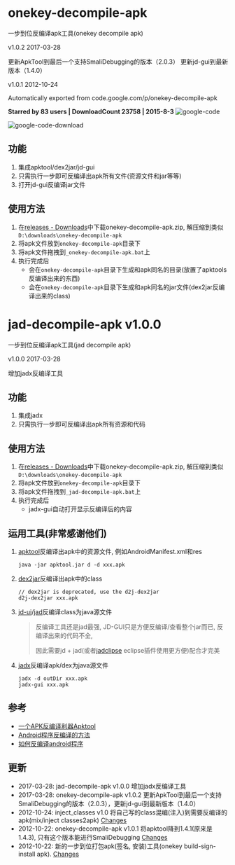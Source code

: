 # onekey-decompile-apk
一步到位反编译apk工具(onekey decompile apk)

v1.0.2 2017-03-28

更新ApkTool到最后一个支持SmaliDebugging的版本（2.0.3）
更新jd-gui到最新版本（1.4.0）

v1.0.1 2012-10-24

Automatically exported from code.google.com/p/onekey-decompile-apk

**Starred by 83 users | DownloadCount 23758 | 2015-8-3**
![google-code](https://rawgit.com/ufologist/onekey-decompile-apk/master/google-code.png)

![google-code-download](https://rawgit.com/ufologist/onekey-decompile-apk/master/google-code-download.png)

## 功能 ##
1. 集成apktool/dex2jar/jd-gui
2. 只需执行一步即可反编译出apk所有文件(资源文件和jar等等)
3. 打开jd-gui反编译jar文件

## 使用方法 ##
1. 在[releases - Downloads](https://github.com/singun-lxd/onekey-decompile-apk/releases)中下载onekey-decompile-apk.zip, 解压缩到类似 `D:\downloads\onekey-decompile-apk`
2. 将apk文件放到`onekey-decompile-apk`目录下
3. 将apk文件拖拽到`_onekey-decompile-apk.bat`上
4. 执行完成后
    * 会在`onekey-decompile-apk`目录下生成和apk同名的目录(放置了apktools反编译出来的东西)
    * 会在`onekey-decompile-apk`目录下生成和apk同名的jar文件(dex2jar反编译出来的class)

# jad-decompile-apk v1.0.0 #
一步到位反编译apk工具(jad decompile apk)

v1.0.0 2017-03-28

增加jadx反编译工具

## 功能 ##
1. 集成jadx
2. 只需执行一步即可反编译出apk所有资源和代码

## 使用方法 ##
1. 在[releases - Downloads](https://github.com/singun-lxd/onekey-decompile-apk/releases)中下载onekey-decompile-apk.zip, 解压缩到类似 `D:\downloads\onekey-decompile-apk`
2. 将apk文件放到`onekey-decompile-apk`目录下
3. 将apk文件拖拽到`_jad-decompile-apk.bat`上
4. 执行完成后
    * jadx-gui自动打开显示反编译后的内容

## 运用工具(非常感谢他们) ##
1. [apktool](https://github.com/iBotPeaches/Apktool)反编译出apk中的资源文件, 例如AndroidManifest.xml和res

   ```
   java -jar apktool.jar d -d xxx.apk
   ```
2. [dex2jar](https://github.com/pxb1988/dex2jar)反编译出apk中的class

   ```
   // dex2jar is deprecated, use the d2j-dex2jar
   d2j-dex2jar xxx.apk
   ```
3. [jd-ui](https://github.com/java-decompiler/jd-gui)/[jad](http://www.varaneckas.com/jad/)反编译class为java源文件

   > 反编译工具还是jad最强, JD-GUI只是方便反编译/查看整个jar而已, 反编译出来的代码不全,
   > 
   > 因此需要jd + jad(或者[jadclipse](http://jadclipse.sourceforge.net) eclipse插件使用更方便)配合才完美

4. [jadx](https://github.com/skylot/jadx)反编译apk/dex为java源文件
   ```
   jadx -d outDir xxx.apk
   jadx-gui xxx.apk
   ```

## 参考 ##
* [一个APK反编译利器Apktool](http://blog.sina.com.cn/s/blog_5752764e0100kv34.html)
* [Android程序反编译的方法](http://www.cnblogs.com/feisky/archive/2010/08/05/1793493.html)
* [如何反编译android程序](http://doandroid.info/%E5%A6%82%E4%BD%95%E5%8F%8D%E7%BC%96%E8%AF%91android%E7%A8%8B%E5%BA%8F/)

## 更新 ##
* 2017-03-28: jad-decompile-apk v1.0.0 增加jadx反编译工具
* 2017-03-28: onekey-decompile-apk v1.0.2 更新ApkTool到最后一个支持SmaliDebugging的版本（2.0.3），更新jd-gui到最新版本（1.4.0）
* 2012-10-24: inject\_classes v1.0 将自己写的class混编(注入)到需要反编译的apk(mix/inject classes2apk) [Changes](https://github.com/singun-lxd/onekey-decompile-apk/blob/master/CHANGELOG.md#inject_classes-v10)
* 2012-10-22: onekey-decompile-apk v1.0.1 将apktool降到1.4.1(原来是1.4.3), 只有这个版本能进行SmaliDebugging [Changes](https://github.com/singun-lxd/onekey-decompile-apk/blob/master/CHANGELOG.md#onekey-decompile-apk-v101)
* 2012-10-22: 新的一步到位打包apk(签名, 安装)工具(onekey build-sign-install apk). [Changes](https://github.com/singun-lxd/onekey-decompile-apk/blob/master/CHANGELOG.md#build_sign_install-v10)

